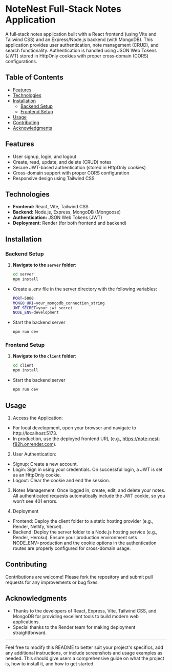 # NoteNest Full-Stack Notes Application

A full‑stack notes application built with a React frontend (using Vite and Tailwind CSS) and an Express/Node.js backend (with MongoDB). This application provides user authentication, note management (CRUD), and search functionality. Authentication is handled using JSON Web Tokens (JWT) stored in HttpOnly cookies with proper cross‑domain (CORS) configurations.

## Table of Contents

- [Features](#features)
- [Technologies](#technologies)
- [Installation](#installation)
  - [Backend Setup](#backend-setup)
  - [Frontend Setup](#frontend-setup)
- [Usage](#usage)
- [Contributing](#contributing)
- [Acknowledgments](#acknowledgments)

## Features

- User signup, login, and logout
- Create, read, update, and delete (CRUD) notes
- Secure JWT-based authentication (stored in HttpOnly cookies)
- Cross-domain support with proper CORS configuration
- Responsive design using Tailwind CSS

## Technologies

- **Frontend:** React, Vite, Tailwind CSS
- **Backend:** Node.js, Express, MongoDB (Mongoose)
- **Authentication:** JSON Web Tokens (JWT)
- **Deployment:** Render (for both frontend and backend)


## Installation

### Backend Setup

1. **Navigate to the `server` folder:**
   ```bash
   cd server
   npm install
- Create a .env file in the server directory with the following variables:
  ```bash
  PORT=5000
  MONGO_URI=your_mongodb_connection_string
  JWT_SECRET=your_jwt_secret
  NODE_ENV=development
- Start the backend server
  ```bash
  npm run dev
### Frontend Setup

1. **Navigate to the `client` folder:**
   ```bash
   cd client
   npm install
- Start the backend server
  ```bash
  npm run dev

## Usage
1) Access the Application:
- For local development, open your browser and navigate to http://localhost:5173.
- In production, use the deployed frontend URL (e.g., https://note-nest-f82h.onrender.com).

2) User Authentication:
- Signup: Create a new account.
- Login: Sign in using your credentials. On successful login, a JWT is set as an HttpOnly cookie.
- Logout: Clear the cookie and end the session.
  
3) Notes Management:
Once logged in, create, edit, and delete your notes.
All authenticated requests automatically include the JWT cookie, so you won’t see 401 errors.

4) Deployment
- Frontend: Deploy the client folder to a static hosting provider (e.g., Render, Netlify, Vercel).
- Backend: Deploy the server folder to a Node.js hosting service (e.g., Render, Heroku). Ensure your production environment sets NODE_ENV=production and the cookie options in the authentication routes are properly configured for cross-domain usage.

## Contributing
Contributions are welcome! Please fork the repository and submit pull requests for any improvements or bug fixes. 

## Acknowledgments
- Thanks to the developers of React, Express, Vite, Tailwind CSS, and MongoDB for providing excellent tools to build modern web applications.
- Special thanks to the Render team for making deployment straightforward.
  
---

Feel free to modify this README to better suit your project's specifics, add any additional instructions, or include screenshots and usage examples as needed. This should give users a comprehensive guide on what the project is, how to install it, and how to get started.

